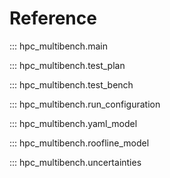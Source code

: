 # Reference

::: hpc_multibench.main

::: hpc_multibench.test_plan

::: hpc_multibench.test_bench

::: hpc_multibench.run_configuration

::: hpc_multibench.yaml_model

::: hpc_multibench.roofline_model

::: hpc_multibench.uncertainties
